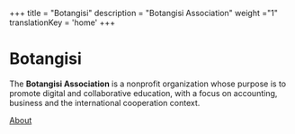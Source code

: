 +++
title = "Botangisi"
description = "Botangisi Association"
weight ="1"
translationKey = 'home'
+++

# Botangisi

The **Botangisi Association** is a nonprofit organization whose purpose is to promote digital and collaborative education, with a focus on accounting, business and the international cooperation context.

[About](/en/about/)